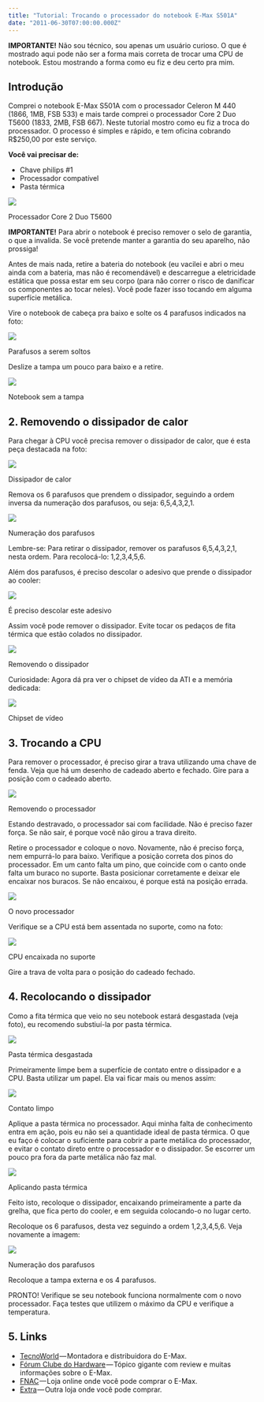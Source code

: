 ```yaml
---
title: "Tutorial: Trocando o processador do notebook E-Max S501A"
date: "2011-06-30T07:00:00.000Z"
---
```

**IMPORTANTE!** Não sou técnico, sou apenas um usuário curioso. O que é mostrado aqui pode não ser a forma mais correta de trocar uma CPU de notebook. Estou mostrando a forma como eu fiz e deu certo pra mim.

## Introdução

Comprei o notebook E-Max S501A com o processador Celeron M 440 (1866, 1MB, FSB 533) e mais tarde comprei o processador Core 2 Duo T5600 (1833, 2MB, FSB 667). Neste tutorial mostro como eu fiz a troca do processador. O processo é simples e rápido, e tem oficina cobrando R$250,00 por este serviço.

**Você vai precisar de:**

*   Chave philips #1
*   Processador compatível
*   Pasta térmica

![](https://cdn-images-1.medium.com/max/800/0*TAAVJrbaLj2By-Zc.jpg)

Processador Core 2 Duo T5600

**IMPORTANTE!** Para abrir o notebook é preciso remover o selo de garantia, o que a invalida. Se você pretende manter a garantia do seu aparelho, não prossiga!

Antes de mais nada, retire a bateria do notebook (eu vacilei e abri o meu ainda com a bateria, mas não é recomendável) e descarregue a eletricidade estática que possa estar em seu corpo (para não correr o risco de danificar os componentes ao tocar neles). Você pode fazer isso tocando em alguma superfície metálica.

Vire o notebook de cabeça pra baixo e solte os 4 parafusos indicados na foto:

![](https://cdn-images-1.medium.com/max/800/0*77Y-0ZoLas67EgXV.jpg)

Parafusos a serem soltos

Deslize a tampa um pouco para baixo e a retire.

![](https://cdn-images-1.medium.com/max/800/0*1x6X0k9h7OK8iUgC.jpg)

Notebook sem a tampa

## 2\. Removendo o dissipador de calor

Para chegar à CPU você precisa remover o dissipador de calor, que é esta peça destacada na foto:

![](https://cdn-images-1.medium.com/max/800/0*chh797fKhI5rx2ja.jpg)

Dissipador de calor

Remova os 6 parafusos que prendem o dissipador, seguindo a ordem inversa da numeração dos parafusos, ou seja: 6,5,4,3,2,1.

![](https://cdn-images-1.medium.com/max/800/0*c4nYvg-nwvQjYV_J.jpg)

Numeração dos parafusos

Lembre-se: Para retirar o dissipador, remover os parafusos 6,5,4,3,2,1, nesta ordem. Para recolocá-lo: 1,2,3,4,5,6.

Além dos parafusos, é preciso descolar o adesivo que prende o dissipador ao cooler:

![](https://cdn-images-1.medium.com/max/800/0*iwYw7pQuTjk6DjAq.jpg)

É preciso descolar este adesivo

Assim você pode remover o dissipador. Evite tocar os pedaços de fita térmica que estão colados no dissipador.

![](https://cdn-images-1.medium.com/max/800/0*d5CLgmx262vphlRw.jpg)

Removendo o dissipador

Curiosidade: Agora dá pra ver o chipset de vídeo da ATI e a memória dedicada:

![](https://cdn-images-1.medium.com/max/800/0*AVOs5tX_uG94sUDc.jpg)

Chipset de vídeo

## 3\. Trocando a CPU

Para remover o processador, é preciso girar a trava utilizando uma chave de fenda. Veja que há um desenho de cadeado aberto e fechado. Gire para a posição com o cadeado aberto.

![](https://cdn-images-1.medium.com/max/800/0*7yCXF2-JGY5MLNJR.jpg)

Removendo o processador

Estando destravado, o processador sai com facilidade. Não é preciso fazer força. Se não sair, é porque você não girou a trava direito.

Retire o processador e coloque o novo. Novamente, não é preciso força, nem empurrá-lo para baixo. Verifique a posição correta dos pinos do processador. Em um canto falta um pino, que coincide com o canto onde falta um buraco no suporte. Basta posicionar corretamente e deixar ele encaixar nos buracos. Se não encaixou, é porque está na posição errada.

![](https://cdn-images-1.medium.com/max/800/0*V7P_7MMq7ewxiwSS.jpg)

O novo processador

Verifique se a CPU está bem assentada no suporte, como na foto:

![](https://cdn-images-1.medium.com/max/800/0*CqBucZd91GEBmfcA.jpg)

CPU encaixada no suporte

Gire a trava de volta para o posição do cadeado fechado.

## 4\. Recolocando o dissipador

Como a fita térmica que veio no seu notebook estará desgastada (veja foto), eu recomendo substiuí-la por pasta térmica.

![](https://cdn-images-1.medium.com/max/800/0*9nbWNfm6ar1XqfJA.jpg)

Pasta térmica desgastada

Primeiramente limpe bem a superfície de contato entre o dissipador e a CPU. Basta utilizar um papel. Ela vai ficar mais ou menos assim:

![](https://cdn-images-1.medium.com/max/800/0*VUoYpDylx1Slzu68.jpg)

Contato limpo

Aplique a pasta térmica no processador. Aqui minha falta de conhecimento entra em ação, pois eu não sei a quantidade ideal de pasta térmica. O que eu faço é colocar o suficiente para cobrir a parte metálica do processador, e evitar o contato direto entre o processador e o dissipador. Se escorrer um pouco pra fora da parte metálica não faz mal.

![](https://cdn-images-1.medium.com/max/800/0*WZuOB-lpHyQx0Ctt.jpg)

Aplicando pasta térmica

Feito isto, recoloque o dissipador, encaixando primeiramente a parte da grelha, que fica perto do cooler, e em seguida colocando-o no lugar certo.

Recoloque os 6 parafusos, desta vez seguindo a ordem 1,2,3,4,5,6. Veja novamente a imagem:

![](https://cdn-images-1.medium.com/max/800/0*ee5tBOK_v_1XjHPs.jpg)

Numeração dos parafusos

Recoloque a tampa externa e os 4 parafusos.

PRONTO! Verifique se seu notebook funciona normalmente com o novo processador. Faça testes que utilizem o máximo da CPU e verifique a temperatura.

## 5\. Links

*   [TecnoWorld](http://www.tecnoworld.com.br/) — Montadora e distribuidora do E-Max.
*   [Fórum Clube do Hardware](http://forum.clubedohardware.com.br/mini-review-notebook/469956) — Tópico gigante com review e muitas informações sobre o E-Max.
*   [FNAC](http://www.fnac.com.br/) — Loja online onde você pode comprar o E-Max.
*   [Extra](http://www.extra.com.br/) — Outra loja onde você pode comprar.
